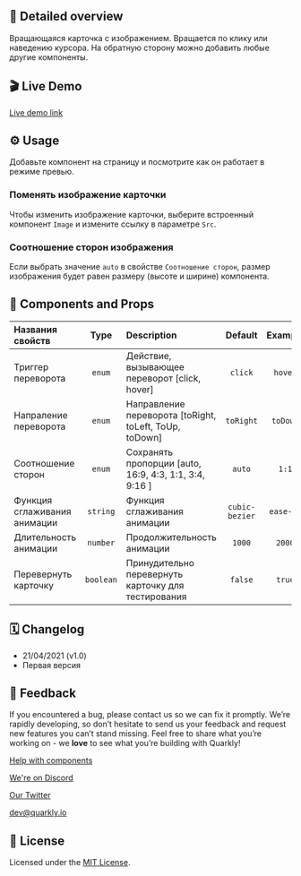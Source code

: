 ## 📖 Detailed overview

Вращающаяся карточка с изображением. Вращается по клику или наведению курсора.
На обратную сторону можно добавить любые другие компоненты.

## 🎬 Live Demo

[Live demo link](https://quarkly-catalog.netlify.app/cardflip/)

## ⚙️ Usage

Добавьте компонент на страницу и посмотрите как он работает в режиме превью.

### Поменять изображение карточки

Чтобы изменить изображение карточки, выберите встроенный компонент `Image` и измените ссылку в параметре `Src`.

### Соотношение сторон изображения

Если выбрать значение `auto` в свойстве `Соотношение сторон`, размер изображения будет равен размеру (высоте и ширине) компонента.

## 🧩 Components and Props

| Названия свойств             |   Type    | Description                                            |     Default    |  Example  |
| :--------------------------- | :-------: | :----------------------------------------------------- | :------------: | :-------: |
| Триггер переворота           |  `enum`   | Действие, вызывающее переворот [click, hover]          |     `click`    |  `hover`  |
| Напраление переворота        |  `enum`   | Направление переворота [toRight, toLeft, ToUp, toDown] |    `toRight`   |  `toDown` |
| Соотношение сторон           |  `enum`   | Сохранять пропорции [auto, 16:9, 4:3, 1:1, 3:4, 9:16 ] |     `auto`     |   `1:1`   |
| Функция сглаживания анимации | `string`  | Функция сглаживания анимации                           | `cubic-bezier` | `ease-in` |
| Длительность анимации        | `number`  | Продолжительность анимации                             |     `1000`     |  `2000`   |
| Перевернуть карточку         | `boolean` | Принудительно перевернуть карточку для тестирования    |     `false`    |  `true`   |

## 🗓 Changelog

 - 21/04/2021 (v1.0)
 - Первая версия

## 📮 Feedback

If you encountered a bug, please contact us so we can fix it promptly. We’re rapidly developing, so don’t hesitate to send us your feedback and request new features you can’t stand missing. Feel free to share what you’re working on - we **love** to see what you’re building with Quarkly!

[Help with components](https://community.quarkly.io/c/requests/11)

[We're on Discord](https://discord.gg/f9KhSMGX)

[Our Twitter](https://twitter.com/quarklyapp)

[dev@quarkly.io](mailto:dev@quarkly.io)

## 📝 License

Licensed under the [MIT License](./LICENSE).

